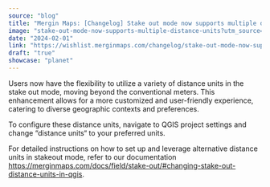 ```yaml
---
source: "blog"
title: "Mergin Maps: [Changelog] Stake out mode now supports multiple distance units"
image: "stake-out-mode-now-supports-multiple-distance-units?utm_source=qgis."
date: "2024-02-01"
link: "https://wishlist.merginmaps.com/changelog/stake-out-mode-now-supports-multiple-distance-units?utm_source=qgis"
draft: "true"
showcase: "planet"
---
```


<p>Users now have the flexibility to utilize a variety of distance units in the stake out mode, moving beyond the conventional meters. This enhancement allows for a more customized and user-friendly experience, catering to diverse geographic contexts and preferences. </p><p>To configure these distance units, navigate to QGIS project settings and change “distance units“ to your preferred units.  </p><p>For detailed instructions on how to set up and leverage alternative distance units in stakeout mode, refer to our documentation <a href="https://merginmaps.com/docs/field/stake-out/#changing-stake-out-distance-units-in-qgis" rel="noopener noreferrer nofollow" target="_blank">https://merginmaps.com/docs/field/stake-out/#changing-stake-out-distance-units-in-qgis</a>.</p>

